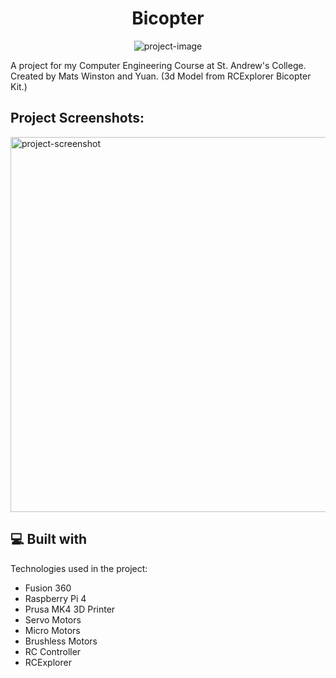 <h1 align="center" id="title">Bicopter</h1>

<p align="center"><img src="https://socialify.git.ci/YuanYoshimi/Bicopter-Project/image?language=1&amp;name=1&amp;owner=1&amp;pattern=Circuit%20Board&amp;theme=Dark" alt="project-image"></p>

<p id="description">A project for my Computer Engineering Course at St. Andrew's College. Created by Mats Winston and Yuan. (3d Model from RCExplorer Bicopter Kit.)</p>

<h2>Project Screenshots:</h2>

<img src="bicopter1.png" alt="project-screenshot" width="800" height="600/">

  
  
<h2>💻 Built with</h2>

Technologies used in the project:

*   Fusion 360
*   Raspberry Pi 4
*   Prusa MK4 3D Printer
*   Servo Motors
*   Micro Motors
*   Brushless Motors
*   RC Controller
*   RCExplorer
